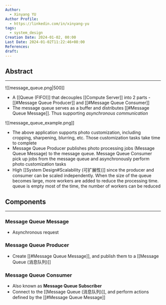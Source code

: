 ```yaml
---
Author:
  - Xinyang YU
Author Profile:
  - https://linkedin.com/in/xinyang-yu
tags:
  - system_design
Creation Date: 2024-01-02, 00:00
Last Date: 2024-01-02T11:22:46+08:00
References: 
draft: 
---
```

## Abstract
---
![[message_queue.png|500]]

- A [[Queue (FIFO)]] that decouples [[Compute Server]] into 2 parts - [[#Message Queue Producer]] and [[#Message Queue Consumer]]
- The message queue serves as a buffer and distributes [[#Message Queue Message]]. Thus supporting *asynchronous communication*

![[message_queue_example.png]]
- The above application supports photo customization, including cropping, sharpening, blurring, etc. Those customization tasks take time to complete
- Message Queue Producer publishes photo processing jobs (Message Queue Message) to the message queue. Message Queue Consumer pick up jobs from the message queue and asynchronously perform photo customization tasks
- High [[System Design#Scalability (可扩展性)]] since the producer and consumer can be scaled independently. When the size of the queue becomes large, more workers are added to reduce the processing time. queue is empty most of the time, the number of workers can be reduced


## Components
---
### Message Queue Message
- Asynchronous request
### Message Queue Producer 
- Create [[#Message Queue Message]], and publish them to a [[Message Queue (消息队列)]]
### Message Queue Consumer
- Also known as **Message Queue Subscriber**
- Connect to the [[Message Queue (消息队列)]], and perform actions defined by the [[#Message Queue Message]]